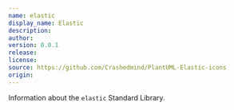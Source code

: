 ```yaml
---
name: elastic
display_name: Elastic
description: 
author: 
version: 0.0.1
release: 
license: 
source: https://github.com/Crashedmind/PlantUML-Elastic-icons
origin: 
---
```


Information about the `elastic` Standard Library.
